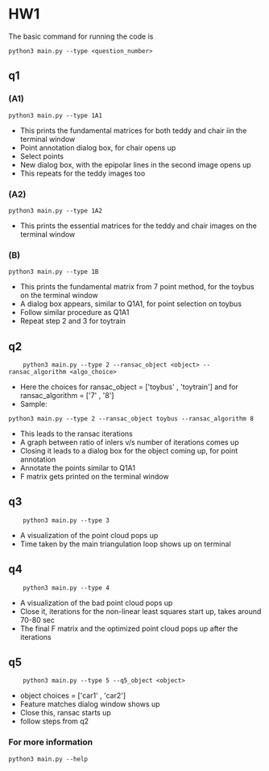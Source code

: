 # HW1
The basic command for running the code is

    python3 main.py --type <question_number>

## q1

### (A1)
    python3 main.py --type 1A1

- This prints the fundamental matrices for both teddy and chair iin the terminal window
- Point annotation dialog box, for chair opens up
- Select points
- New dialog box, with the epipolar lines in the second image opens up
- This repeats for the teddy images too

### (A2)
    python3 main.py --type 1A2

- This prints the essential matrices for the teddy and chair images on the terminal window 

### (B)
    python3 main.py --type 1B

- This prints the fundamental matrix from 7 point method, for the toybus on the terminal window
- A dialog box appears, similar to Q1A1, for point selection on toybus
- Follow similar procedure as Q1A1
- Repeat step 2 and 3 for toytrain

## q2
```
    python3 main.py --type 2 --ransac_object <object> --ransac_algorithm <algo_choice>
```
- Here the choices for ransac_object = ['toybus' , 'toytrain'] and for ransac_algorithm = ['7' , '8']
- Sample:
```
python3 main.py --type 2 --ransac_object toybus --ransac_algorithm 8
```
- This leads to the ransac iterations
- A graph between ratio of inlers v/s number of iterations comes up
- Closing it leads to a dialog box for the object coming up, for point annotation
- Annotate the points similar to Q1A1
- F matrix gets printed on the terminal window

## q3
```
    python3 main.py --type 3
```
-  A visualization of the point cloud pops up
-  Time taken by the main triangulation loop shows up on terminal

## q4
```
    python3 main.py --type 4
```
-  A visualization of the bad point cloud pops up
-  Close it, iterations for the non-linear least squares start up, takes around 70-80 sec
-  The final F matrix and the optimized point cloud pops up after the iterations

## q5
```
    python3 main.py --type 5 --q5_object <object>
```
-  object choices = ['car1' , 'car2']
-  Feature matches dialog window shows up
-  Close this, ransac starts up
-  follow steps from q2



### For more information

    python3 main.py --help